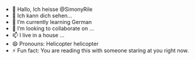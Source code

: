 - 👋 Hallo, Ich heisse @SimonyRile
- 👀 Ich kann dich sehen...
- 🌱 I’m currently learning German
- 💞️ I’m looking to collaborate on ...
- 📫 I live in a house ...
- 😄 Pronouns: Helicopter helicopter
- ⚡ Fun fact: You are reading this with someone staring at you right now. 

<!---
SimonyRile/SimonyRile is a ✨ special ✨ repository because its `README.md` (this file) appears on your GitHub profile.
You can click the Preview link to take a look at your changes.
--->

